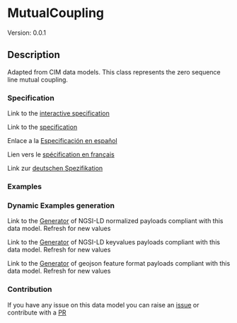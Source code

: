 # MutualCoupling
Version: 0.0.1

## Description 

Adapted from CIM data models. This class represents the zero sequence line mutual coupling.
### Specification

Link to the [interactive specification](https://swagger.lab.fiware.org/?url=https://github.com/smart-data-models/dataModel.EnergyCIM/blob/master/MutualCoupling/swagger.yaml)

Link to the [specification](https://github.com/smart-data-models/dataModel.EnergyCIM/blob/master/MutualCoupling/doc/spec.md)

Enlace a la [Especificación en español](https://github.com/smart-data-models/dataModel.EnergyCIM/blob/master/MutualCoupling/doc/spec_ES.md)

Lien vers le [spécification en français](https://github.com/smart-data-models/dataModel.EnergyCIM/blob/master/MutualCoupling/doc/spec_FR.md)

Link zur [deutschen Spezifikation](https://github.com/smart-data-models/dataModel.EnergyCIM/blob/master/MutualCoupling/doc/spec_DE.md)
### Examples
### Dynamic Examples generation

Link to the [Generator](https://smartdatamodels.org/extra/ngsi-ld_generator.php?schemaUrl=https://raw.githubusercontent.com/smart-data-models/dataModel.EnergyCIM/master/MutualCoupling/schema.json&email=info@smartdatamodels.org) of NGSI-LD normalized payloads compliant with this data model. Refresh for new values

Link to the [Generator](https://smartdatamodels.org/extra/ngsi-ld_generator_keyvalues.php?schemaUrl=https://raw.githubusercontent.com/smart-data-models/dataModel.EnergyCIM/master/MutualCoupling/schema.json&email=info@smartdatamodels.org) of NGSI-LD keyvalues payloads compliant with this data model. Refresh for new values

Link to the [Generator](https://smartdatamodels.org/extra/geojson_features_generator_v1.0.php?schemaUrl=https://raw.githubusercontent.com/smart-data-models/dataModel.EnergyCIM/master/MutualCoupling/schema.json&email=info@smartdatamodels.org) of geojson feature format payloads compliant with this data model. Refresh for new values
### Contribution

 If you have any issue on this data model you can raise an [issue](https://github.com/smart-data-models/dataModel.EnergyCIM/issues)  or contribute with a [PR](https://github.com/smart-data-models/dataModel.EnergyCIM/pulls)
